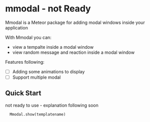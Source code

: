 mmodal - not Ready
======

Mmodal is a Meteor package for adding modal windows inside your application

With Mmodal you can:

* view a tempalte inside a modal window
* view random message and reaction inside a modal window

Features following:
- [ ] Adding some animations to display
- [ ] Support multiple modal 

## Quick Start

not ready to use - explanation following soon

```
  Mmodal.show(templatename)
```
